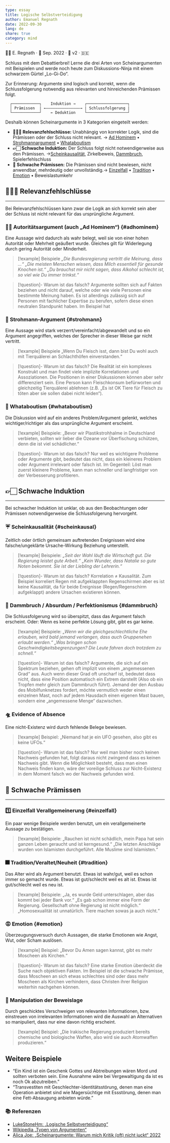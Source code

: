 ```yaml
---
type: essay
title: Logische Selbstverteidigung
author: Emanuel Regnath
date: 2022-09-30
lang: de
share: true
category: mind
---
```

👨‍🔬 E. Regnath · 📆 Sep. 2022 · 🧪 v2 · 🇩🇪

Schluss mit dem Debattierbrei! Lerne die drei Arten von Scheinargumenten mit Beispielen und werde noch heute zum Diskussions-Ninja mit einem schwarzem Gürtel „Lo-Gi-Do“.

Zur Erinnerung: Argumente sind logisch und korrekt, wenn die Schlussfolgerung notwendig aus relevanten und hinreichenden Prämissen folgt.

```dia
  ┌────────────┐    Induktion →    ┌──────────────────┐
  │ Prämissen  | ←–––––––––––––––→ | Schlussfolgerung |
  └────────────┘    ← Deduktion    └──────────────────┘
```

Deshalb können Scheinargumente in 3 Kategorien eingeteilt werden:

* **🤷🏻‍♀️ Relevanzfehlschlüsse:** Unabhängig von korrekter Logik, sind die Prämissen oder der Schluss nicht relevant. <span>→  [Ad Hominem](#adhominem) • [Strohmannargument](#strohmann) • [Whataboutism](#whataboutism)</span>
* **👉🏻 Schwache Induktion:** Der Schluss folgt nicht notwendigerweise aus den Prämissen. <span>→[Scheinkausalität](#scheinkausal), Zirkelbeweis, [Dammbruch](#dammbruch), Spielerfehlschluss</span>
* **🦄 Schwache Prämissen:** Die Prämissen sind nicht bewiesen, nicht anwendbar, mehrdeutig oder unvollständig.<span>→ [Einzelfall](#einzelfall) • [Tradition](#tradition) • [Emotion](#emotion) • Beweislastumkehr</span>



## 🤷🏻‍♀️ Relevanzfehlschlüsse

---------------------------

Bei Relevanzfehlschlüssen kann zwar die Logik an sich korrekt sein aber der Schluss ist nicht relevant für das ursprüngliche Argument.

### 🤴🏻 Autoritätsargument (auch „Ad Hominem“) {#adhominem}
Eine Aussage wird dadurch als wahr belegt, weil sie von einer hohen Autorität oder Mehrheit geäußert wurde. Gleiches gilt für Widerlegung durch gering Autorität oder Minderheit.

>[!example] Beispiele
>*„Die Bundesregierung vertritt die Meinung, dass ...“*
>*„Die meisten Menschen wissen, dass Milch essentiell für gesunde Knochen ist.“*
>*„Du brauchst mir nicht sagen, dass Alkohol schlecht ist, so viel wie Du immer trinkst.“*

>[!question]- Warum ist das falsch? 
>Argumente sollten sich auf Fakten beziehen und nicht darauf, welche oder wie viele Personen eine bestimmte Meinung haben. Es ist allerdings zulässig sich auf Personen mit fachlicher Expertise zu berufen, sofern diese einen neutralen Standpunkt haben. Im Beispiel hat


### 🗿 Strohmann-Argument {#strohmann}
Eine Aussage wird stark verzerrt/vereinfacht/abgewandelt und so ein Argument angegriffen, welches der Sprecher in dieser Weise gar nicht vertritt.

>[!example] Beispiele
>„Wenn Du Fleisch isst, dann bist Du wohl auch mit Tierquälerei an Schlachthöfen einverstanden.“

>[!question]- Warum ist das falsch?
>Die Realität ist ein komplexes Konstrukt und man findet viele implizite Korrelationen und Assoziationen. Die Positionen in einer Diskussionen können aber sehr differenziert sein. Eine Person kann Fleischkonsum befürworten und gleichzeitig Tierquälerei ablehnen (z.B. „Es ist OK Tiere für Fleisch zu töten aber sie sollen dabei nicht leiden“).


### 📣 Whataboutism {#whataboutism}
Die Diskussion wird auf ein anderes Problem/Argument gelenkt, welches wichtiger/richtiger als das ursprüngliche Argument erscheint.

>[!example] Beispiele:
>„Bevor wir Plastikstrohhalme in Deutschland verbieten, sollten wir lieber die Ozeane vor Überfischung schützen, denn die ist viel schädlicher.“

>[!question]- Warum ist das falsch?
>Nur weil es wichtigere Probleme oder Argumente gibt, bedeutet das nicht, dass ein kleineres Problem oder Argument irrelevant oder falsch ist. Im Gegenteil: Löst man zuerst kleinere Probleme, kann man schneller und langfristiger von der Verbesserung profitieren.


## 👉🏻 Schwache Induktion

---------------------------

Bei schwacher Induktion ist unklar, ob aus den Beobachtungen oder Prämissen notwendigerweise die Schlussfolgerung hervorgeht.


### ☔ Scheinkausalität {#scheinkausal}
Zeitlich oder örtlich gemeinsam auftretenden Ereignissen wird eine falsche/ungeklärte Ursache-Wirkung Beziehung unterstellt.

>[!example] Beispiele:
>*„Seit der Wahl läuft die Wirtschaft gut. Die Regierung leistet gute Arbeit.“*
>*„Kein Wunder, dass Natalie so gute Noten bekommt. Sie ist der Liebling der Lehrerin.“*

>[!question]- Warum ist das falsch?
>Korrelation ≠ Kausalität. Zum Beispiel korreliert Regen mit aufgeklappten Regenschirmen aber es ist keine Kausalität, da für beide Ereignisse (Regen/Regenschirm aufgeklappt) andere Ursachen existieren können.



### 🌊 Dammbruch / Absurdum / Perfektionismus {#dammbruch}
Die Schlussfolgerung wird so überspitzt, dass das Argument falsch erscheint. Oder: Wenn es keine perfekte Lösung gibt, gibt es gar keine.

>[!example] Beispiele:
>*„Wenn wir die gleichgeschlechtliche Ehe erlauben, wird bald jemand verlangen, dass auch Gruppenehen erlaubt werden.“*
>*„Was bringen schon Geschwindigkeitsbegrenzungen? Die Leute fahren doch trotzdem zu schnell.“*

>[!question]- Warum ist das falsch?
>Argumente, die sich auf ein Spektrum beziehen, gehen oft implizit von einem „angemessenen Grad“ aus. Auch wenn dieser Grad oft unscharf ist, bedeutet dass nicht, dass eine Position automatisch ein Extrem darstellt (Also ob ein Tropfen mehr gleich zum Dammbruch führt). Jemand der den Ausbau des Mobilfunknetzes fordert, möchte vermutlich weder einen einzelnen Mast, noch auf jedem Hausdach einen eigenen Mast bauen, sondern eine „angemessene Menge“ dazwischen.



<!-- Q: Wie verteidige ich mich?
A: Sprich an, dass dein Gegenüber voreilig Schlüsse zieht. -->


### 🛸 Evidence of Absence
Eine nicht-Existenz wird durch fehlende Belege bewiesen.

>[!example] Beispiel: 
>„Niemand hat je ein UFO gesehen, also gibt es keine UFOs.“

>[!question]- Warum ist das falsch?
>Nur weil man bisher noch keinen Nachweis gefunden hat, folgt daraus nicht zwingend dass es keinen Nachweis gibt. Wenn die Möglichkeit besteht, dass man einen Nachweis finden kann, wäre der voreilige Schluss zur Nicht-Existenz in dem Moment falsch wo der Nachweis gefunden wird.




<!-- ### 🎰 Spielerfehlschluss -->



## 🦄 Schwache Prämissen

---------------------------

### 1️⃣ Einzelfall Verallgemeinerung {#einzelfall}
Ein paar wenige Beispiele werden benutzt, um ein verallgemeinerte Aussage zu bestätigen.

>[!example] Beispiele: 
>„Rauchen ist nicht schädlich, mein Papa hat sein ganzen Leben geraucht und ist kerngesund.“
>„Die letzten Anschläge wurden von Islamisten durchgeführt. Alle Muslime sind Islamisten.“



### 🎆 Tradition/Veraltet/Neuheit {#tradition}
Das Alter wird als Argument benutzt. Etwas ist wahr/gut, weil es schon immer so gemacht wurde. Etwas ist gut/schlecht weil es alt ist. Etwas ist gut/schlecht weil es neu ist.

>[!example] Beispiele: 
>„Ja, es wurde Geld unterschlagen, aber das kommt bei jeder Bank vor.“
>„Es gab schon immer eine Form der Regierung. Gesellschaft ohne Regierung ist nicht möglich.“
>„Homosexualität ist unnatürlich. Tiere machen sowas ja auch nicht.“




### 😡 Emotion {#emotion}
Überzeugungsversuch durch Aussagen, die starke Emotionen wie Angst, Wut, oder Scham auslösen.

>[!example] Beispiel: 
>„Bevor Du Amen sagen kannst, gibt es mehr Moscheen als Kirchen.“

>[!question]- Warum ist das falsch?
>Eine starke Emotion überdeckt die Suche nach objektiven Fakten. Im Beispiel ist die schwache Prämisse, dass Moscheen an sich etwas schlechtes sind oder dass mehr Moscheen als Kirchen verhindern, dass Christen ihrer Religion weiterhin nachgehen können.



### 🧹 Manipulation der Beweislage
Durch geschicktes Verschweigen von relevanten Informationen, bzw. einstreuen von irrelevanten Informationen wird die Auswahl an Alternativen so manipuliert, dass nur eine davon richtig erscheint.

>[!example] Beispiel: 
>„Die Irakische Regierung produziert bereits chemische und biologische Waffen, also wird sie auch Atomwaffen produzieren.“



## Weitere Beispiele

* “Ein Kind ist ein Geschenk Gottes und Abtreibungen wären Mord und sollten verboten sein. Eine Ausnahme wäre bei Vergewaltigung da ist es noch Ok abzutreiben.”
* “Transvestiten mit Geschlechter-Identitätsstörung, denen man eine Operation anbietet sind wie Magersüchtige mit Essstörung, denen man eine Fett-Absaugung anbieten würde.”


### 📚 Referenzen
* [LukeStoneHm: „Logische Selbstverteidigung“](https://logical-defence.lukestonehm.co.za/#/)
* [Wikipedia „Typen von Argumenten“](https://de.wikipedia.org/wiki/Typen_von_Argumenten)
* [Alica Joe: „Scheinargumente: Warum mich Kritik (oft) nicht juckt“ 2022](https://www.youtube.com/watch?v=tgqQuR7tXfQ)
